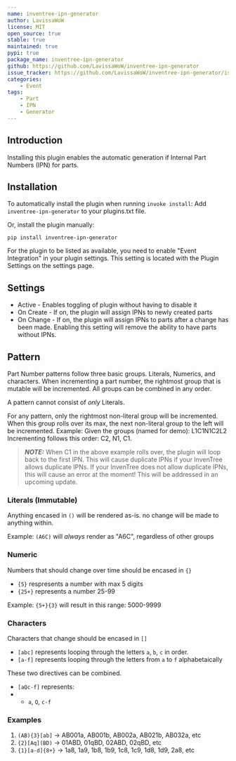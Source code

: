 ```yaml
---
name: inventree-ipn-generator
author: LavissaWoW
license: MIT
open_source: true                                                                 
stable: true
maintained: true
pypi: true
package_name: inventree-ipn-generator
github: https://github.com/LavissaWoW/inventree-ipn-generator
issue_tracker: https://github.com/LavissaWoW/inventree-ipn-generator/issues
categories:
    - Event
tags:
    - Part
    - IPN
    - Generator
---
```


## Introduction
Installing this plugin enables the automatic generation if Internal Part Numbers (IPN) for parts.

## Installation
To automatically install the plugin when running `invoke install`:
Add `inventree-ipn-generator` to your plugins.txt file.

Or, install the plugin manually:

```
pip install inventree-ipn-generator
```

For the plugin to be listed as available, you need to enable "Event Integration" in your plugin settings.
This setting is located with the Plugin Settings on the settings page.

## Settings

- Active - Enables toggling of plugin without having to disable it
- On Create - If on, the plugin will assign IPNs to newly created parts
- On Change - If on, the plugin will assign IPNs to parts after a change has been made.
Enabling this setting will remove the ability to have parts without IPNs.

## Pattern
Part Number patterns follow three basic groups. Literals, Numerics, and characters.
When incrementing a part number, the rightmost group that is mutable will be incremented.
All groups can be combined in any order.

A pattern cannot consist of _only_ Literals.

For any pattern, only the rightmost non-literal group will be incremented.
When this group rolls over its max, the next non-literal group to the left will be incremented.
Example: Given the groups (named for demo): L1C1N1C2L2
Incrementing follows this order: C2, N1, C1.

> **_NOTE:_** When C1 in the above example rolls over, the plugin will loop back to the first IPN.
> This will cause duplicate IPNs if your InvenTree allows duplicate IPNs.
> If your InvenTree does not allow duplicate IPNs, this will cause an error at the moment!
> This will be addressed in an upcoming update.

### Literals (Immutable)
Anything encased in `()` will be rendered as-is. no change will be made to anything within.

Example: `(A6C)` will _always_ render as "A6C", regardless of other groups

### Numeric
Numbers that should change over time should be encased in `{}`
- `{5}` respresents a number with max 5 digits
- `{25+}` represents a number 25-99

Example: `{5+}{3}` will result in this range: 5000-9999

### Characters
Characters that change should be encased in `[]`
- `[abc]` represents looping through the letters `a`, `b`, `c` in order.
- `[a-f]` represents looping through the letters from `a` to `f` alphabetaically

These two directives can be combined.
- `[aQc-f]` represents:
- - `a`, `Q`, `c-f`

### Examples
1. `(AB){3}[ab]` -> AB001a, AB001b, AB002a, AB021b, AB032a, etc
2. `{2}[Aq](BD)` -> 01ABD, 01qBD, 02ABD, 02qBD, etc
3. `{1}[a-d]{8+}` -> 1a8, 1a9, 1b8, 1b9, 1c8, 1c9, 1d8, 1d9, 2a8, etc

